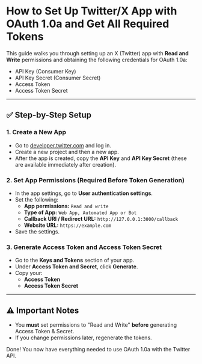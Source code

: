 # How to Set Up Twitter/X App with OAuth 1.0a and Get All Required Tokens

This guide walks you through setting up an X (Twitter) app with **Read and Write** permissions and obtaining the following credentials for OAuth 1.0a:

- API Key (Consumer Key)
- API Key Secret (Consumer Secret)
- Access Token
- Access Token Secret

---

## ✅ Step-by-Step Setup

### 1. Create a New App
- Go to [developer.twitter.com](https://developer.twitter.com/) and log in.
- Create a new project and then a new app.
- After the app is created, copy the **API Key** and **API Key Secret** (these are available immediately after creation).

### 2. Set App Permissions (Required Before Token Generation)
- In the app settings, go to **User authentication settings**.
- Set the following:
  - **App permissions:** `Read and write`
  - **Type of App:** `Web App, Automated App or Bot`
  - **Callback URI / Redirect URL:** `http://127.0.0.1:3000/callback`
  - **Website URL:** `https://example.com`
- Save the settings.

### 3. Generate Access Token and Access Token Secret
- Go to the **Keys and Tokens** section of your app.
- Under **Access Token and Secret**, click **Generate**.
- Copy your:
  - **Access Token**
  - **Access Token Secret**

---

## ⚠️ Important Notes
- You **must** set permissions to "Read and Write" **before** generating Access Token & Secret.
- If you change permissions later, regenerate the tokens.

Done! You now have everything needed to use OAuth 1.0a with the Twitter API.
